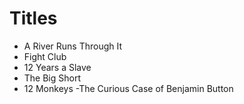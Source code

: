 # Titles
- A River Runs Through It
- Fight Club
- 12 Years a Slave
- The Big Short
- 12 Monkeys
-The Curious Case of Benjamin Button
